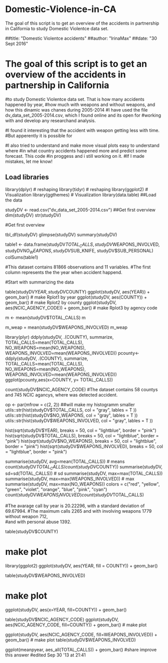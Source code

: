 # Domestic-Violence-in-CA
 The goal of this script is to get an overview of the accidents in partnership in California to study Domestic Violentce data set. 

##title: "Domestic Violentce accidents"
##author: "IrinaMax"
##date: "30 Sept 2016"

  
#  The goal of this script is to get an overview of the accidents in partnership in California
#to study Domestic Violentce data set. That is how many accidents happened by year, 
#how much with weapons and without weapons, and how this dinamic was chanes during 2005-2014
#I have used the file dv_data_set_2005-2014.csv, which I found online and its open for 
#working with and develop any researchand analysis.

#I found it interesting that the accident with weapon getting less with time. 
#But apperently it is possible for

#I also tried to understand  and make move visual plots easy to understand where 
#in what country accidents happened more and predict some forecast. This code 
#in proggess and i still working on it. 
#If I made mistakes, let me know!
  
##  Load libraries

library(dplyr) # reshaping
library(tidyr) # reshaping
library(ggplot2) # Visualization
library(ggthemes) # Visualization
library(data.table)
##Load the data

studyDV <- read.csv("dv_data_set_2005-2014.csv")
##Get first overview
dim(studyDV)
str(studyDV)

#Get first overview

tbl_df(studyDV)
glimpse(studyDV)
summary(studyDV)

table1 <- data.frame(studyDV$TOTAL_CALLS, studyDV$WEAPONS_INVOLVED, studyDV$NO_WEAPONS,
                     studyDV$SUB_KNIFE, studyDV$SUB_PERSONAL)      
colSums(table1)


#This dataset contains 81866 observations and 11 variables. 
#The first column represents the the year when accident happend.

#Start with summarizing the data

table(studyDV$YEAR, studyDV$COUNTY)
ggplot(studyDV, aes(YEAR)) + geom_bar() # make Rplot1 by year
ggplot(studyDV, aes(COUNTY)) + geom_bar() # make Rplot2 by county
ggplot(studyDV, aes(NCIC_AGENCY_CODE)) + geom_bar()  # make Rplot3 by agency code

m <- mean(studyDV$TOTAL_CALLS)
m

m_weap = mean(studyDV$WEAPONS_INVOLVED)
m_weap


library(plyr)
ddply(studyDV, .(COUNTY), summarize,  TOTAL_CALLS=mean(TOTAL_CALLS), 
      NO_WEAPONS=mean(NO_WEAPONS), WEAPONS_INVOLVED=mean(WEAPONS_INVOLVED))
pcounty<- ddply(studyDV, .(COUNTY), summarize,  TOTAL_CALLS=mean(TOTAL_CALLS), 
                NO_WEAPONS=mean(NO_WEAPONS), WEAPONS_INVOLVED=mean(WEAPONS_INVOLVED))
ggplot(pcounty,aes(x=COUNTY, y= TOTAL_CALLS))

count(studyDV$NCIC_AGENCY_CODE)
#The dataset contains 58 countys and 745 NCIC agancys, where was detected accident.

op <- par(mfrow = c(2, 2)) ##will make my histogramm smaller
utils::str(hist(studyDV$TOTAL_CALLS, col = "gray", lables = T ))
utils::str(hist(studyDV$NO_WEAPONS, col = "gray", lables = T ))
utils::str(hist(studyDV$WEAPONS_INVOLVED, col = "gray", lables = T ))

hist(sqrt(studyDV$YEAR), breaks = 50, col = "lightblue", border = "pink")
hist(sqrt(studyDV$TOTAL_CALLS), breaks = 50, col = "lightblue", border = "pink")
hist(sqrt(studyDV$NO_WEAPONS), breaks = 50, col = "lightblue", border = "pink") 
hist(sqrt(studyDV$WEAPONS_INVOLVED), breaks = 50, col = "lightblue", border = "pink")

summarise(studyDV, avg=mean(TOTAL_CALLS)) # means
count(studyDV$TOTAL_CALLS/count(studyDV$COUNTY))
summarise(studyDV, sd=sd(TOTAL_CALLS)) # sd
summarise(studyDV, max=max(TOTAL_CALLS))
summarise(studyDV, max=max(WEAPONS_INVOLVED)) # max
summarise(studyDV, max=max(NO_WEAPONS))
colors = c("red", "yellow", "green", "violet", "orange", 
           "blue", "pink", "cyan")
count(studyDV$WEAPONS_INVOLVED)
count(studyDV$TOTAL_CALLS)

#The avarage call by year is 20.22296, with a standard deviation of 69.67994.
#The  maximum calls  2265 and with involving weapons 1779 without weapon 712,\
#and with personal abuse 1392.

table(studyDV$COUNTY)
# make plot

library(ggplot2)
ggplot(studyDV, aes(YEAR, fill = COUNTY)) + geom_bar()

table(studyDV$WEAPONS_INVOLVED)
# make plot
ggplot(studyDV, aes(x=YEAR, fill=COUNTY)) + geom_bar() 


table(studyDV$NCIC_AGENCY_CODE)
ggplot(studyDV, aes(NCIC_AGENCY_CODE, fill=COUNTY)) + geom_bar() # make plot

ggplot(studyDV, aes(NCIC_AGENCY_CODE, fill=WEAPONS_INVOLVED)) + geom_bar() # make plot
table(studyDV$WEAPONS_INVOLVED)

ggplot(meanpyear, aes_all(TOTAL_CALLS)) + geom_bar()
#share improve this answer
#edited Sep 30 '13 at 21:41
